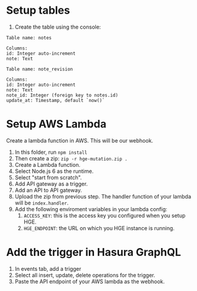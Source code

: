 # Setup tables

1. Create the table using the console:

```
Table name: notes

Columns:
id: Integer auto-increment
note: Text

Table name: note_revision

Columns:
id: Integer auto-increment
note: Text
note_id: Integer (foreign key to notes.id)
update_at: Timestamp, default `now()`

```

# Setup AWS Lambda
Create a lambda function in AWS. This will be our webhook.

1. In this folder, run `npm install`
2. Then create a zip: `zip -r hge-mutation.zip .`
3. Create a Lambda function.
4. Select Node.js 6 as the runtime.
5. Select "start from scratch".
6. Add API gateway as a trigger.
7. Add an API to API gateway.
8. Upload the zip from previous step. The handler function of your lambda will be `index.handler`.
9. Add the following enviroment variables in your lambda config:
   1. `ACCESS_KEY`: this is the access key you configured when you setup HGE.
   2. `HGE_ENDPOINT`: the URL on which you HGE instance is running.

# Add the trigger in Hasura GraphQL
1. In events tab, add a trigger
2. Select all insert, update, delete operations for the trigger.
3. Paste the API endpoint of your AWS lambda as the webhook.
